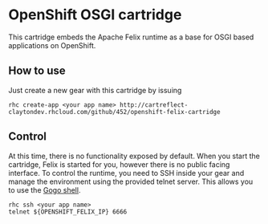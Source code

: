# OpenShift OSGI cartridge

This cartridge embeds the Apache Felix runtime as a base for OSGI based applications on OpenShift.

## How to use

Just create a new gear with this cartridge by issuing

```
rhc create-app <your app name> http://cartreflect-claytondev.rhcloud.com/github/452/openshift-felix-cartridge
```

## Control

At this time, there is no functionality exposed by default. When you start the cartridge, Felix is started for you, however there is no public facing interface. To control the runtime, you need to SSH inside your gear and manage the environment using the provided telnet server. This allows you to use the [Gogo shell](http://felix.apache.org/site/apache-felix-gogo.html).

```
rhc ssh <your app name>
telnet ${OPENSHIFT_FELIX_IP} 6666
```